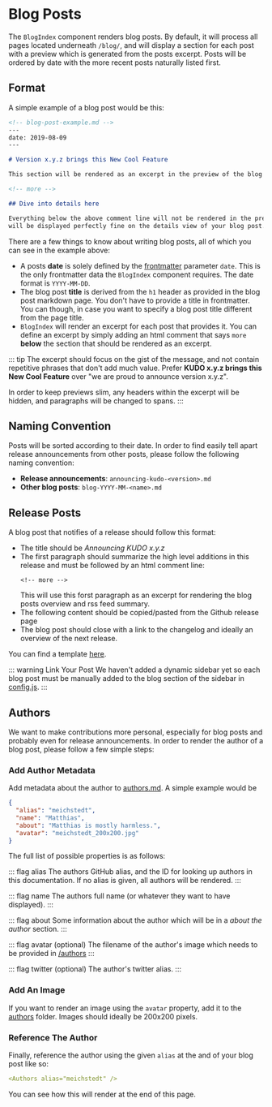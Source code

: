 # Blog Posts

The `BlogIndex` component renders blog posts. By default, it will process all pages located underneath `/blog/`, and will display a section for each post with a preview which is generated from the posts excerpt. Posts will be ordered by date with the more recent posts naturally listed first.

## Format

A simple example of a blog post would be this:

<!-- TODO: this could import an existing md file and then also render that one as an example -->

```markdown
<!-- blog-post-example.md -->
---
date: 2019-08-09
---

# Version x.y.z brings this New Cool Feature

This section will be rendered as an excerpt in the preview of the blog post.

<!-- more -->

## Dive into details here

Everything below the above comment line will not be rendered in the preview, but
will be displayed perfectly fine on the details view of your blog post.
```

There are a few things to know about writing blog posts, all of which you can see in the example above:

- A posts **date** is solely defined by the [frontmatter](https://jekyllrb.com/docs/front-matter/) parameter `date`. This is the only frontmatter data the `BlogIndex` component requires. The date format is `YYYY-MM-DD`.
- The blog post **title** is derived from the `h1` header as provided in the blog post markdown page. You don't have to provide a title in frontmatter. You can though, in case you want to specify a blog post title different from the page title. 
- `BlogIndex` will render an excerpt for each post that provides it. You can define an excerpt by simply adding an html comment that says `more` **below** the section that should be rendered as an excerpt.

::: tip
The excerpt should focus on the gist of the message, and not contain repetitive phrases that don't add much value. Prefer **KUDO x.y.z brings this New Cool Feature** over "we are proud to announce version x.y.z".
 
In order to keep previews slim, any headers within the excerpt will be hidden, and paragraphs will be changed to spans.
:::

## Naming Convention

Posts will be sorted according to their date. In order to find easily tell apart release announcements from other posts, please follow the following naming convention:
- **Release announcements**: `announcing-kudo-<version>.md`
- **Other blog posts**: `blog-YYYY-MM-<name>.md`

## Release Posts

A blog post that notifies of a release should follow this format:

- The title should be _Announcing KUDO x.y.z_
- The first paragraph should summarize the high level additions in this release and must be followed by an html comment line:
  ```
  <!-- more -->
  ```
  This will use this forst paragraph as an excerpt for rendering the blog posts overview and rss feed summary.
- The following content should be copied/pasted from the Github release page
- The blog post should close with a link to the changelog and ideally an overview of the next release.

You can find a template [here](https://raw.githubusercontent.com/kudobuilder/www/master/content/internal-docs/release-post-template.md).

::: warning Link Your Post
We haven't added a dynamic sidebar yet so each blog post must be manually added to the blog section of the sidebar in [config.js](https://github.com/kudobuilder/www/blob/0a160e629e21593a10e5fa1bb18353ddf1c34d2b/content/.vuepress/config.js#L80-L83).
:::

## Authors

We want to make contributions more personal, especially for blog posts and probably even for release announcements. In order to render the author of a blog post, please follow a few simple steps:

### Add Author Metadata

Add metadata about the author to [authors.md](https://github.com/kudobuilder/www/blob/master/content/community/assets/authors.md). A simple example would be

```json
{
  "alias": "meichstedt",
  "name": "Matthias",
  "about": "Matthias is mostly harmless.",
  "avatar": "meichstedt_200x200.jpg"
}
```

The full list of possible properties is as follows:

::: flag alias
The authors GitHub alias, and the ID for looking up authors in this documentation. If no alias is given, all authors will be rendered.
:::

::: flag name
The authors full name (or whatever they want to have displayed).
:::

::: flag about
Some information about the author which will be in a _about the author_ section.
:::

::: flag avatar
(optional) The filename of the author's image which needs to be provided in [/authors](https://github.com/kudobuilder/www/tree/master/content/.vuepress/public/images/authors)
:::

::: flag twitter
(optional) The author's twitter alias.
:::

### Add An Image

If you want to render an image using the `avatar` property, add it to the [authors](https://github.com/kudobuilder/www/tree/master/content/.vuepress/public/images/authors) folder. Images should ideally be 200x200 pixels.

### Reference The Author

Finally, reference the author using the given `alias` at the and of your blog post like so:
```yaml
<Authors alias="meichstedt" />
```
You can see how this will render at the end of this page.

<Authors alias="meichstedt" />
